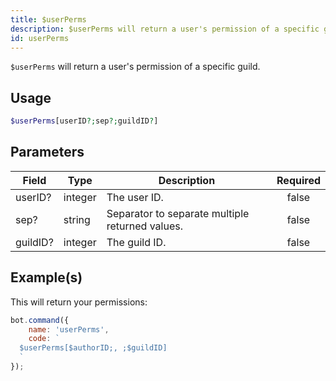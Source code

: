 ```yaml
---
title: $userPerms
description: $userPerms will return a user's permission of a specific guild.
id: userPerms
---
```


`$userPerms` will return a user's permission of a specific guild.

## Usage

```php
$userPerms[userID?;sep?;guildID?]
```

## Parameters

| Field    | Type    | Description                                     | Required |
| -------- | ------- | ----------------------------------------------- | :------: |
| userID?  | integer | The user ID.                                    |  false   |
| sep?     | string  | Separator to separate multiple returned values. |  false   |
| guildID? | integer | The guild ID.                                   |  false   |

## Example(s)

This will return your permissions:

```javascript
bot.command({
    name: 'userPerms',
    code: `
  $userPerms[$authorID;, ;$guildID]
  `
});
```
